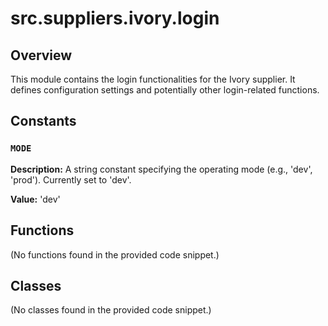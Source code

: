 # src.suppliers.ivory.login

## Overview

This module contains the login functionalities for the Ivory supplier.  It defines configuration settings and potentially other login-related functions.


## Constants

### `MODE`

**Description:**  A string constant specifying the operating mode (e.g., 'dev', 'prod').  Currently set to 'dev'.

**Value:** 'dev'


## Functions

(No functions found in the provided code snippet.)


## Classes

(No classes found in the provided code snippet.)